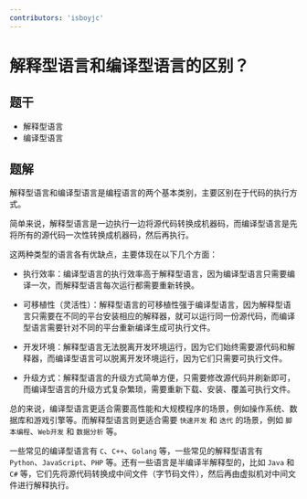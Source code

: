 ```yaml
---
contributors: 'isboyjc'
---
```


# 解释型语言和编译型语言的区别？

## 题干

- 解释型语言
- 编译型语言

## 题解

<!-- ::: details 点我查看题解 -->

解释型语言和编译型语言是编程语言的两个基本类别，主要区别在于代码的执行方式。

简单来说，解释型语言是一边执行一边将源代码转换成机器码，而编译型语言是先将所有的源代码一次性转换成机器码，然后再执行。

这两种类型的语言各有优缺点，主要体现在以下几个方面：

- 执行效率：编译型语言的执行效率高于解释型语言，因为编译型语言只需要编译一次，而解释型语言每次运行都需要重新转换。

- 可移植性（灵活性）：解释型语言的可移植性强于编译型语言，因为解释型语言只需要在不同的平台安装相应的解释器，就可以运行同一份源代码，而编译型语言需要针对不同的平台重新编译生成可执行文件。

- 开发环境：解释型语言无法脱离开发环境运行，因为它们始终需要源代码和解释器，而编译型语言可以脱离开发环境运行，因为它们只需要可执行文件。

- 升级方式：解释型语言的升级方式简单方便，只需要修改源代码并刷新即可，而编译型语言的升级方式复杂繁琐，需要重新下载、安装、覆盖可执行文件。

总的来说，编译型语言更适合需要高性能和大规模程序的场景，例如操作系统、数据库和游戏引擎等。而解释型语言则更适合需要 `快速开发` 和 `迭代` 的场景，例如 `脚本编程`、`Web开发` 和 `数据分析` 等。

一些常见的编译型语言有 `C`、`C++`、`Golang` 等，一些常见的解释型语言有 `Python`、`JavaScript`、`PHP` 等。还有一些语言是半编译半解释型的，比如 `Java` 和 `C#` 等，它们先将源代码转换成中间文件（字节码文件），然后再由虚拟机对中间文件进行解释执行。

<!-- ::: -->

